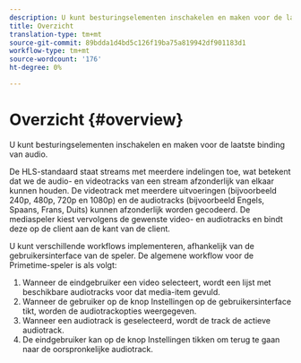 ```yaml
---
description: U kunt besturingselementen inschakelen en maken voor de laatste binding van audio.
title: Overzicht
translation-type: tm+mt
source-git-commit: 89bdda1d4bd5c126f19ba75a819942df901183d1
workflow-type: tm+mt
source-wordcount: '176'
ht-degree: 0%

---
```



# Overzicht {#overview}

U kunt besturingselementen inschakelen en maken voor de laatste binding van audio.

De HLS-standaard staat streams met meerdere indelingen toe, wat betekent dat we de audio- en videotracks van een stream afzonderlijk van elkaar kunnen houden. De videotrack met meerdere uitvoeringen (bijvoorbeeld 240p, 480p, 720p en 1080p) en de audiotracks (bijvoorbeeld Engels, Spaans, Frans, Duits) kunnen afzonderlijk worden gecodeerd. De mediaspeler kiest vervolgens de gewenste video- en audiotracks en bindt deze op de client aan de kant van de client.

U kunt verschillende workflows implementeren, afhankelijk van de gebruikersinterface van de speler. De algemene workflow voor de Primetime-speler is als volgt:

1. Wanneer de eindgebruiker een video selecteert, wordt een lijst met beschikbare audiotracks voor dat media-item gevuld.
1. Wanneer de gebruiker op de knop Instellingen op de gebruikersinterface tikt, worden de audiotrackopties weergegeven.
1. Wanneer een audiotrack is geselecteerd, wordt de track de actieve audiotrack.
1. De eindgebruiker kan op de knop Instellingen tikken om terug te gaan naar de oorspronkelijke audiotrack.

